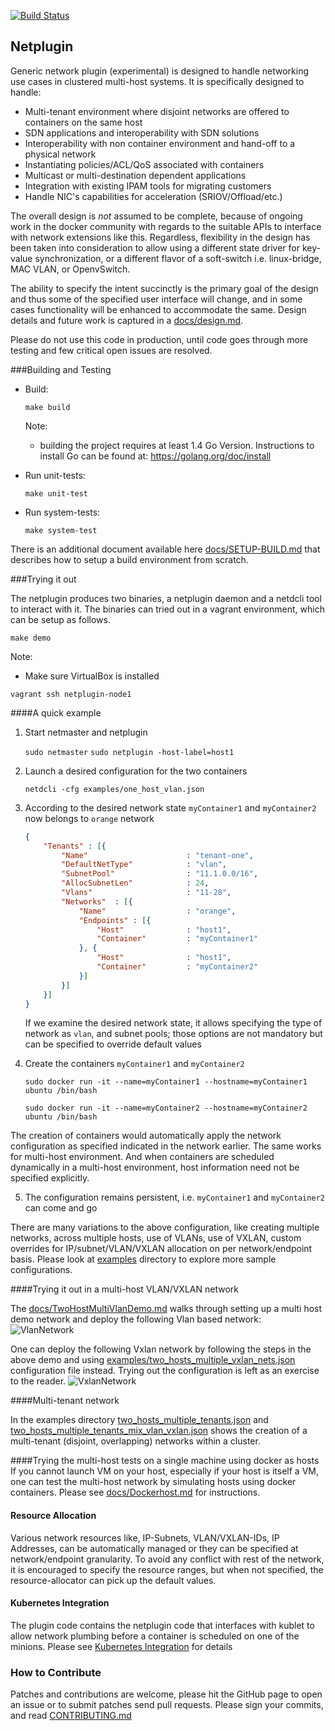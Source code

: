 [![Build Status](http://25b17de9.ngrok.com/view/Netplugin%20Sanity/job/Push%20Build%20Master/badge/icon)](http://25b17de9.ngrok.com/view/Netplugin%20Sanity/job/Push%20Build%20Master/)

## Netplugin

Generic network plugin (experimental) is designed to handle networking use cases in clustered multi-host systems. It is specifically designed to handle:

- Multi-tenant environment where disjoint networks are offered to containers on the same host
- SDN applications and interoperability with SDN solutions
- Interoperability with non container environment and hand-off to a physical network
- Instantiating policies/ACL/QoS associated with containers
- Multicast or multi-destination dependent applications
- Integration with existing IPAM tools for migrating customers
- Handle NIC's capabilities for acceleration (SRIOV/Offload/etc.)

The overall design is _not_ assumed to be complete, because of ongoing work in the docker community with regards to the suitable APIs to interface with network extensions like this. Regardless, flexibility in the design has been taken into consideration to allow using a different state driver for key-value synchronization, or a different flavor of a soft-switch i.e. linux-bridge, MAC VLAN, or OpenvSwitch.

The ability to specify the intent succinctly is the primary goal of the design and thus some of the specified user interface will change, and in some cases functionality will be enhanced to accommodate the same. Design details and future work is captured in a [docs/design.md](docs/Design.md).

Please do not use this code in production, until code goes through more testing and few critical open issues are resolved.

###Building and Testing

- Build:

  `make build`

   Note:
   - building the project requires at least 1.4 Go Version. Instructions to install Go can be found at: https://golang.org/doc/install

- Run unit-tests:

  `make unit-test`

- Run system-tests:

  `make system-test`

There is an additional document available here [docs/SETUP-BUILD.md](docs/SETUP-BUILD.md) that describes how to setup a build environment from scratch.

###Trying it out 

The netplugin produces two binaries, a netplugin daemon and a netdcli tool to interact with it. The binaries can tried out in a vagrant environment, which can be setup as follows.

`make demo`

Note:
- Make sure VirtualBox is installed

`vagrant ssh netplugin-node1`

####A quick example

1. Start netmaster and netplugin

    `sudo netmaster`
    `sudo netplugin -host-label=host1`

2. Launch a desired configuration for the two containers

    `netdcli -cfg examples/one_host_vlan.json`

3. According to the desired network state `myContainer1` and `myContainer2` now belongs to `orange` network

    ```json
    {
        "Tenants" : [{
            "Name"                      : "tenant-one",
            "DefaultNetType"            : "vlan",
            "SubnetPool"                : "11.1.0.0/16",
            "AllocSubnetLen"            : 24,
            "Vlans"                     : "11-28",
            "Networks"  : [{
                "Name"                  : "orange",
                "Endpoints" : [{
                    "Host"              : "host1",
                    "Container"         : "myContainer1"
                }, {
                    "Host"              : "host1",
                    "Container"         : "myContainer2"
                }]
            }]
        }]
    }
    ```

    If we examine the desired network state, it allows specifying the type of network as `vlan`, and subnet pools; those options are not mandatory but can be specified to override default values

4. Create the containers `myContainer1` and `myContainer2`

    `sudo docker run -it --name=myContainer1 --hostname=myContainer1 ubuntu /bin/bash`

    `sudo docker run -it --name=myContainer2 --hostname=myContainer2 ubuntu /bin/bash`

The creation of containers would automatically apply the network configuration as specified indicated in the network earlier. The same works for multi-host environment. And when containers are scheduled dynamically in a multi-host environment, host information need not be specified explicitly.

5. The configuration remains persistent, i.e. `myContainer1` and `myContainer2` can come and go

There are many variations to the above configuration, like creating multiple 
networks, across multiple hosts, use of VLANs, use of VXLAN, custom overrides
for IP/subnet/VLAN/VXLAN allocation on per network/endpoint basis. Please look
at [examples](examples/) directory to explore more sample configurations.

####Trying it out in a multi-host VLAN/VXLAN network

The [docs/TwoHostMultiVlanDemo.md](docs/TwoHostMultiVlanDemo.md) walks through setting up a multi host demo network and deploy the following Vlan based network:
![VlanNetwork](docs/VlanNetwork.jpg)

One can deploy the following Vxlan network by following the steps in the above demo and using [examples/two_hosts_multiple_vxlan_nets.json](examples/two_hosts_multiple_vxlan_nets.json) configuration file instead. Trying out the configuration is left as an exercise to the reader.
![VxlanNetwork](docs/VxlanNetwork.jpg)

####Multi-tenant network

In the examples directory [two_hosts_multiple_tenants.json](examples/two_hosts_multiple_tenants.json) and 
[two_hosts_multiple_tenants_mix_vlan_vxlan.json](examples/two_hosts_multiple_tenants_mix_vlan_vxlan.json) shows the creation of a multi-tenant
(disjoint, overlapping) networks within a cluster.

####Trying the multi-host tests on a single machine using docker as hosts
If you cannot launch VM on your host, especially if your host is itself a VM, one can test the multi-host network by simulating hosts using docker containers. Please see [docs/Dockerhost.md](docs/Dockerhost.md) for instructions. 

#### Resource Allocation
Various network resources like, IP-Subnets, VLAN/VXLAN-IDs, IP Addresses, can be automatically managed or they can be specified at network/endpoint granularity. To avoid any conflict with rest of the network, it is encouraged to specify the resource ranges, but when not specified, the resource-allocator can pick up the default values.

#### Kubernetes Integration
The plugin code contains the netplugin code that interfaces with kublet to allow network plumbing before a container is scheduled on one of the minions. Please see [Kubernetes Integration](docs/kubernetes.md) for details

### How to Contribute
Patches and contributions are welcome, please hit the GitHub page to open an issue or to submit patches send pull requests. Please sign your commits, and read [CONTRIBUTING.md](docs/CONTRIBUTING.md)

